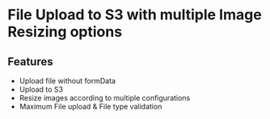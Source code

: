 # File Upload to S3 with multiple Image Resizing options

## Features

- Upload file without formData
- Upload to S3
- Resize images according to multiple configurations
- Maximum File upload & File type validation